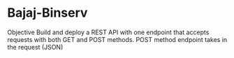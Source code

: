 # Bajaj-Binserv
Objective Build and deploy a REST API with one endpoint that accepts requests with both GET and POST methods. POST method endpoint takes in the request (JSON) 
